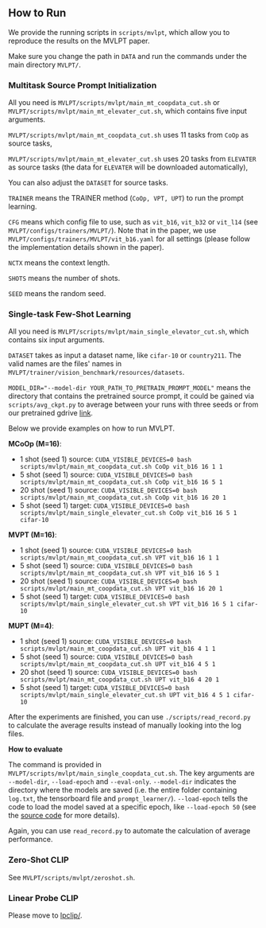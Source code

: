 ## How to Run

We provide the running scripts in `scripts/mvlpt`, which allow you to reproduce the results on the MVLPT paper.

Make sure you change the path in `DATA` and run the commands under the main directory `MVLPT/`.

### Multitask Source Prompt Initialization

All you need is `MVLPT/scripts/mvlpt/main_mt_coopdata_cut.sh` or `MVLPT/scripts/mvlpt/main_mt_elevater_cut.sh`, which contains five input arguments.

`MVLPT/scripts/mvlpt/main_mt_coopdata_cut.sh` uses 11 tasks from `CoOp` as source tasks, 

`MVLPT/scripts/mvlpt/main_mt_elevater_cut.sh` uses 20 tasks from `ELEVATER` as source tasks (the data for `ELEVATER` will be downloaded automatically), 

You can also adjust the `DATASET` for source tasks. 

`TRAINER` means the TRAINER method (`CoOp, VPT, UPT`) to run the prompt learning. 

`CFG` means which config file to use, such as `vit_b16`, `vit_b32` or `vit_l14` (see `MVLPT/configs/trainers/MVLPT/`). Note that in the paper, we use `MVLPT/configs/trainers/MVLPT/vit_b16.yaml` for all settings (please follow the implementation details shown in the paper).

`NCTX` means the context length. 

`SHOTS` means the number of shots. 

`SEED` means the random seed. 

### Single-task Few-Shot Learning

All you need is `MVLPT/scripts/mvlpt/main_single_elevator_cut.sh`, which contains six input arguments.

`DATASET` takes as input a dataset name, like `cifar-10` or `country211`. The valid names are the files' names in `MVLPT/trainer/vision_benchmark/resources/datasets`.

`MODEL_DIR="--model-dir YOUR_PATH_TO_PRETRAIN_PROMPT_MODEL"` means the directory that contains the pretrained source prompt, it could be gained via `scripts/avg_ckpt.py` to average between your runs with three seeds or from our pretrained gdrive [link](https://drive.google.com/file/d/1YWVLsVcsTEP_z3ehIDgGpFTNalTG_1IE/view?usp=sharing). 

Below we provide examples on how to run MVLPT. 

**MCoOp (M=16)**:
- 1 shot (seed 1) source: `CUDA_VISIBLE_DEVICES=0 bash scripts/mvlpt/main_mt_coopdata_cut.sh CoOp vit_b16 16 1 1`
- 5 shot (seed 1) source: `CUDA_VISIBLE_DEVICES=0 bash scripts/mvlpt/main_mt_coopdata_cut.sh CoOp vit_b16 16 5 1`
- 20 shot (seed 1) source: `CUDA_VISIBLE_DEVICES=0 bash scripts/mvlpt/main_mt_coopdata_cut.sh CoOp vit_b16 16 20 1`
- 5 shot (seed 1) target: `CUDA_VISIBLE_DEVICES=0 bash scripts/mvlpt/main_single_elevater_cut.sh CoOp vit_b16 16 5 1 cifar-10`

**MVPT (M=16)**:
- 1 shot (seed 1) source: `CUDA_VISIBLE_DEVICES=0 bash scripts/mvlpt/main_mt_coopdata_cut.sh VPT vit_b16 16 1 1`
- 5 shot (seed 1) source: `CUDA_VISIBLE_DEVICES=0 bash scripts/mvlpt/main_mt_coopdata_cut.sh VPT vit_b16 16 5 1`
- 20 shot (seed 1) source: `CUDA_VISIBLE_DEVICES=0 bash scripts/mvlpt/main_mt_coopdata_cut.sh VPT vit_b16 16 20 1`
- 5 shot (seed 1) target: `CUDA_VISIBLE_DEVICES=0 bash scripts/mvlpt/main_single_elevater_cut.sh VPT vit_b16 16 5 1 cifar-10`

**MUPT (M=4)**:
- 1 shot (seed 1) source: `CUDA_VISIBLE_DEVICES=0 bash scripts/mvlpt/main_mt_coopdata_cut.sh UPT vit_b16 4 1 1`
- 5 shot (seed 1) source: `CUDA_VISIBLE_DEVICES=0 bash scripts/mvlpt/main_mt_coopdata_cut.sh UPT vit_b16 4 5 1`
- 20 shot (seed 1) source: `CUDA_VISIBLE_DEVICES=0 bash scripts/mvlpt/main_mt_coopdata_cut.sh UPT vit_b16 4 20 1`
- 5 shot (seed 1) target: `CUDA_VISIBLE_DEVICES=0 bash scripts/mvlpt/main_single_elevater_cut.sh UPT vit_b16 4 5 1 cifar-10`

After the experiments are finished, you can use `./scripts/read_record.py` to calculate the average results instead of manually looking into the log files. 

**How to evaluate** 

The command is provided in `MVLPT/scripts/mvlpt/main_single_coopdata_cut.sh`. The key arguments are `--model-dir`, `--load-epoch` and `--eval-only`. `--model-dir` indicates the directory where the models are saved (i.e. the entire folder containing `log.txt`, the tensorboard file and `prompt_learner/`). `--load-epoch` tells the code to load the model saved at a specific epoch, like `--load-epoch 50` (see the [source code](https://github.com/KaiyangZhou/Dassl.pytorch/blob/master/dassl/engine/trainer.py#L169) for more details).


Again, you can use `read_record.py` to automate the calculation of average performance. 

### Zero-Shot CLIP

See `MVLPT/scripts/mvlpt/zeroshot.sh`.

### Linear Probe CLIP

Please move to [lpclip/](lpclip/).